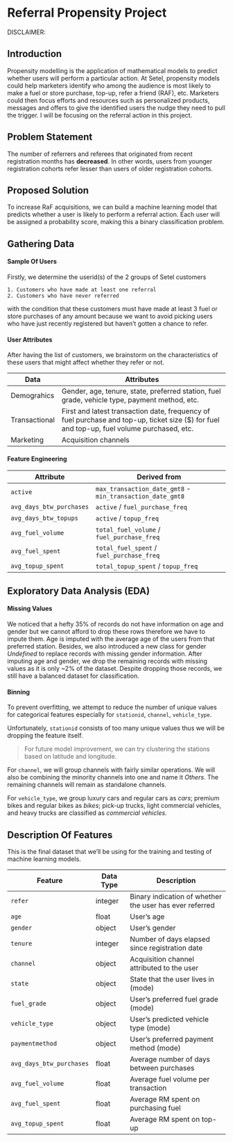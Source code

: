 
# Referral Propensity Project

DISCLAIMER:

## Introduction

Propensity modelling is the application of mathematical models to predict whether users will perform a particular action. 
At Setel, propensity models could help marketers identify who among the audience is most likely to make a fuel or store purchase, top-up, refer a friend (RAF), etc. 
Marketers could then focus efforts and resources such as personalized products, messages and offers to give the identified users the nudge they need to pull the trigger. 
I will be focusing on the referral action in this project.

## Problem Statement

The number of referrers and referees that originated from recent registration months has **decreased**. 
In other words, users from younger registration cohorts refer lesser than users of older registration cohorts.

## Proposed Solution

To increase RaF acquisitions, we can build a machine learning model that predicts whether a user is likely to perform a referral action. 
Each user will be assigned a probability score, making this a binary classification problem.

## Gathering Data

#### Sample Of Users

Firstly, we determine the userid(s) of the 2 groups of Setel customers

    1. Customers who have made at least one referral
    2. Customers who have never referred

with the condition that these customers must have made at least 3 fuel or store purchases of any amount 
because we want to avoid picking users who have just recently registered but haven’t gotten a chance to refer.

#### User Attributes

After having the list of customers, we brainstorm on the characteristics of these users that might affect whether they refer or not.

|Data|Attributes|
|---|---|
|Demograhics|Gender, age, tenure, state, preferred station, fuel grade, vehicle type, payment method, etc.|
|Transactional|First and latest transaction date, frequency of fuel purchase and top-up, ticket size ($) for fuel and top-up, fuel volume purchased, etc.|
|Marketing|Acquisition channels|

#### Feature Engineering

|Attribute|Derived from|
|---|---|
|`active`|`max_transaction_date_gmt8` - `min_transaction_date_gmt8`|
|`avg_days_btw_purchases`|`active` / `fuel_purchase_freq`|
|`avg_days_btw_topups`|`active` / `topup_freq`|
|`avg_fuel_volume`|`total_fuel_volume` / `fuel_purchase_freq`|
|`avg_fuel_spent`|`total_fuel_spent` / `fuel_purchase_freq`|
|`avg_topup_spent`|`total_topup_spent` / `topup_freq`|

## Exploratory Data Analysis (EDA)

#### Missing Values

We noticed that a hefty 35% of records do not have information on age and gender but we cannot afford to drop these rows therefore we have to impute them. 
Age is imputed with the average age of the users from that preferred station. 
Besides, we also introduced a new class for gender *Undefined* to replace records with missing gender information.
After imputing age and gender, we drop the remaining records with missing values as it is only ~2% of the dataset. 
Despite dropping those records, we still have a balanced dataset for classification.

#### Binning

To prevent overfitting, we attempt to reduce the number of unique values for categorical features especially for `stationid`, `channel`, `vehicle_type`.

Unfortunately, `stationid` consists of too many unique values thus we will be dropping the feature itself.

> For future model improvement, we can try clustering the stations based on latitude and longitude.

For `channel`, we will group channels with fairly similar operations. 
We will also be combining the minority channels into one and name it *Others*. 
The remaining channels will remain as standalone channels.

For `vehicle_type`, we group luxury cars and regular cars as *cars*; premium bikes and regular bikes as *bikes*; pick-up trucks, light commercial vehicles, and heavy trucks are classified as *commercial vehicles*.

## Description Of Features

This is the final dataset that we’ll be using for the training and testing of machine learning models.

|Feature|Data Type|Description|
|---|---|---|
|`refer`|integer|Binary indication of whether the user has ever referred|
|`age`|float|User’s age|
|`gender`|object|User’s gender|
|`tenure`|integer|Number of days elapsed since registration date|
|`channel`|object|Acquisition channel attributed to the user|
|`state`|object|State that the user lives in (mode)|
|`fuel_grade`|object|User’s preferred fuel grade (mode)|
|`vehicle_type`|object|User’s predicted vehicle type (mode)|
|`paymentmethod`|object|User’s preferred payment method (mode)|
|`avg_days_btw_purchases`|float|Average number of days between purchases|
|`avg_fuel_volume`|float|Average fuel volume per transaction|
|`avg_fuel_spent`|float|Average RM spent on purchasing fuel|
|`avg_topup_spent`|float|Average RM spent on top-up|
